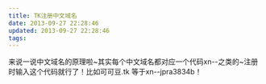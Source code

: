 ```yaml
---
title: TK注册中文域名
date: 2013-09-27 22:28:46
updated: 2013-09-27 22:28:46
tags: 
---
```

来说一说中文域名的原理啦~其实每个中文域名都对应一个代码xn--之类的~注册时输入这个代码就行了！比如可可豆.tk 等于xn--jpra3834b！